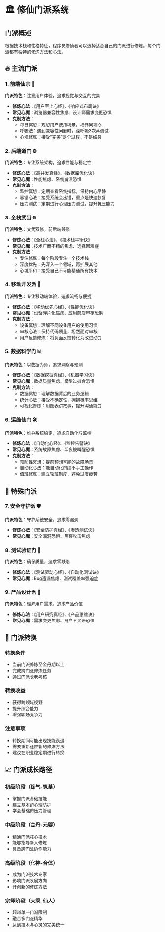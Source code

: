 # 🏛️ 修仙门派系统

## 门派概述

根据技术栈和性格特征，程序员修仙者可以选择适合自己的门派进行修炼。每个门派都有独特的修炼方法和心法。

## 🔥 主流门派

### 1. 前端仙宗 🎨
**门派特色**：注重用户体验，追求视觉与交互的完美
- **修炼心法**：《用户至上心经》、《响应式布局诀》
- **常见心魔**：浏览器兼容性焦虑、设计师需求变更恐惧
- **克制方法**：
  - 每日冥想：观想用户使用场景，培养同理心
  - 呼吸法：遇到兼容性问题时，深呼吸3次再调试
  - 心境修炼：接受"完美"是个过程，不是结果

### 2. 后端道门 ⚙️
**门派特色**：专注系统架构，追求性能与稳定性
- **修炼心法**：《高并发真经》、《数据库优化诀》
- **常见心魔**：性能焦虑、系统崩溃恐惧
- **克制方法**：
  - 监控冥想：定期查看系统指标，保持内心平静
  - 容错心法：接受系统会出错，重点是快速恢复
  - 压力测试：定期进行心理压力测试，提升抗压能力

### 3. 全栈武当 🌐
**门派特色**：文武双修，前后端兼修
- **修炼心法**：《全栈心法》、《技术栈平衡诀》
- **常见心魔**：技术广而不精的焦虑、选择困难症
- **克制方法**：
  - 专注修炼：每个阶段专注一个技术栈
  - 深度优先：先深入一个领域，再扩展其他
  - 心境平和：接受自己不可能精通所有技术

### 4. 移动开发派 📱
**门派特色**：专注移动端体验，追求流畅与便捷
- **修炼心法**：《移动优先心经》、《性能优化诀》
- **常见心魔**：设备碎片化焦虑、应用商店审核恐惧
- **克制方法**：
  - 设备冥想：理解不同设备用户的使用习惯
  - 审核心法：保持代码质量，坦然面对审核
  - 用户反馈修炼：将负面反馈转化为改进动力

### 5. 数据科学门 📊
**门派特色**：以数据为师，追求洞察与预测
- **修炼心法**：《数据挖掘真经》、《机器学习诀》
- **常见心魔**：数据质量焦虑、模型过拟合恐惧
- **克制方法**：
  - 数据冥想：理解数据背后的业务逻辑
  - 统计心法：接受不确定性，拥抱概率思维
  - 可视化修炼：用图表讲故事，提升沟通能力

### 6. 运维仙门 🛠️
**门派特色**：维护系统稳定，追求自动化与监控
- **修炼心法**：《自动化心经》、《监控告警诀》
- **常见心魔**：系统故障焦虑、半夜被叫醒恐惧
- **克制方法**：
  - 预防性冥想：提前预想可能的故障场景
  - 自动化心法：能自动化的绝不手工操作
  - 值班修炼：建立轮班制度，避免过度疲劳

## 🌟 特殊门派

### 7. 安全守护派 🛡️
**门派特色**：守护系统安全，追求零漏洞
- **修炼心法**：《安全防护真经》、《渗透测试诀》
- **常见心魔**：安全漏洞恐惧、黑客攻击焦虑

### 8. 测试验证门 🧪
**门派特色**：确保质量，追求零缺陷
- **修炼心法**：《测试驱动心经》、《自动化测试诀》
- **常见心魔**：Bug遗漏焦虑、测试覆盖率强迫症

### 9. 产品设计派 🎯
**门派特色**：理解用户需求，追求产品价值
- **修炼心法**：《用户研究真经》、《产品思维诀》
- **常见心魔**：需求变更焦虑、用户不买账恐惧

## 🔄 门派转换

### 转换条件
- 当前门派修炼至金丹期以上
- 完成跨门派修炼任务
- 通过门派长老考核

### 转换收益
- 获得跨领域视野
- 提升综合能力
- 增强职场竞争力

### 注意事项
- 转换期间可能出现技能衰退
- 需要重新适应新的修炼方法
- 建议在职业稳定期进行转换

## 📈 门派成长路径

### 初级阶段（练气-筑基）
- 掌握门派基础技能
- 建立基本的心理防护
- 学会基础的压力管理

### 中级阶段（金丹-元婴）
- 精通门派核心技术
- 能够指导新人修炼
- 具备跨门派协作能力

### 高级阶段（化神-合体）
- 成为门派技术专家
- 影响门派发展方向
- 开创新的修炼方法

### 宗师阶段（大乘-仙人）
- 超越单一门派限制
- 融合多门派精华
- 达到技术与心灵的完美统一
